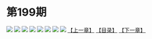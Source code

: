 # 第199期
![](https://mao.mhtupian.com/uploads/img/7563/134434/001.jpg)
![](https://mao.mhtupian.com/uploads/img/7563/134434/002.jpg)
![](https://mao.mhtupian.com/uploads/img/7563/134434/003.jpg)
![](https://mao.mhtupian.com/uploads/img/7563/134434/004.jpg)
![](https://mao.mhtupian.com/uploads/img/7563/134434/005.jpg)
![](https://mao.mhtupian.com/uploads/img/7563/134434/006.jpg)
![](https://mao.mhtupian.com/uploads/img/7563/134434/007.jpg)
![](https://mao.mhtupian.com/uploads/img/7563/134434/008.jpg)
[【上一章】](./83.md)
[【目录】](./README.md)
[【下一章】](./85.md)
